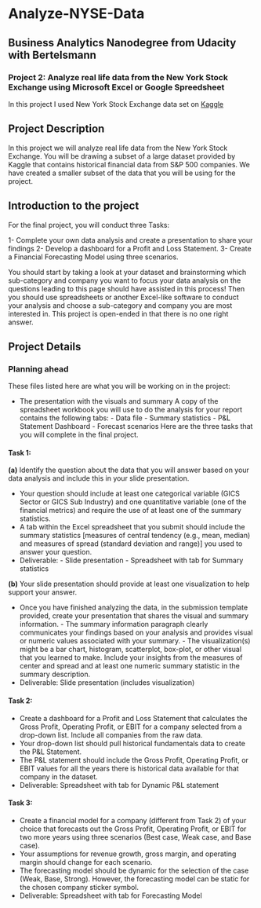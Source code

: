 # Analyze-NYSE-Data
## Business Analytics Nanodegree from Udacity with Bertelsmann

### Project 2: Analyze real life data from the New York Stock Exchange using Microsoft Excel or Google Spreedsheet
In this project I used New York Stock Exchange data set on [Kaggle](https://www.kaggle.com/datasets/dgawlik/nyse)

## Project Description
In this project we will analyze real life data from the New York Stock Exchange. You will be drawing a subset of a large dataset provided by Kaggle
that contains historical financial data from S&P 500 companies. We have created a smaller subset of the data that you will be using for the project.

## Introduction to the project
For the final project, you will conduct three Tasks:

1- Complete your own data analysis and create a presentation to share your findings
2- Develop a dashboard for a Profit and Loss Statement.
3- Create a Financial Forecasting Model using three scenarios.

You should start by taking a look at your dataset and brainstorming which sub-category and company you want to focus your data analysis on the questions leading to this page should have assisted in this process! Then you should use spreadsheets or another Excel-like software to conduct your analysis and choose a sub-category and company you are most interested in. This project is open-ended in that there is no one right answer.

## Project Details

### Planning ahead
These files listed here are what you will be working on in the project:

- The presentation with the visuals and summary
A copy of the spreadsheet workbook you will use to do the analysis for your report contains the following tabs:
               - Data file
               - Summary statistics
               - P&L Statement Dashboard
               - Forecast scenarios
Here are the three tasks that you will complete in the final project.

#### Task 1:
**(a)** Identify the question about the data that you will answer based on your data analysis and include this in your slide presentation.

- Your question should include at least one categorical variable (GICS Sector or GICS Sub Industry) and one quantitative variable (one of the financial metrics) and require the use of at least one of the summary statistics.
- A tab within the Excel spreadsheet that you submit should include the summary statistics [measures of central tendency (e.g., mean, median) and measures of spread (standard deviation and range)] you used to answer your question.
- Deliverable:
                    - Slide presentation
                    - Spreadsheet with tab for Summary statistics

**(b)** Your slide presentation should provide at least one visualization to help support your answer.

- Once you have finished analyzing the data, in the submission template provided, create your presentation that shares the visual and summary information.
           - The summary information paragraph clearly communicates your findings based on your analysis and provides visual or numeric values associated with your summary.
           - The visualization(s) might be a bar chart, histogram, scatterplot, box-plot, or other visual that you learned to make. Include your insights from the measures of center and spread and at least one numeric summary statistic in the summary description.
- Deliverable: Slide presentation (includes visualization)

#### Task 2:
- Create a dashboard for a Profit and Loss Statement that calculates the Gross Profit, Operating Profit, or EBIT for a company selected from a drop-down list. Include all companies from the raw data.
- Your drop-down list should pull historical fundamentals data to create the P&L Statement.
- The P&L statement should include the Gross Profit, Operating Profit, or EBIT values for all the years there is historical data available for that company in the dataset.
- Deliverable: Spreadsheet with tab for Dynamic P&L statement


#### Task 3:
- Create a financial model for a company (different from Task 2) of your choice that forecasts out the Gross Profit, Operating Profit, or EBIT for two more years using three scenarios (Best case, Weak case, and Base case).
- Your assumptions for revenue growth, gross margin, and operating margin should change for each scenario.
- The forecasting model should be dynamic for the selection of the case (Weak, Base, Strong). However, the forecasting model can be static for the chosen company sticker symbol.
- Deliverable: Spreadsheet with tab for Forecasting Model


